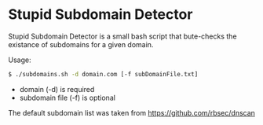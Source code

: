# Stupid Subdomain Detector

Stupid Subdomain Detector is a small bash script that bute-checks the existance of subdomains for a given domain.

Usage:
```sh
$ ./subdomains.sh -d domain.com [-f subDomainFile.txt]
```

  - domain (-d) is required
  - subdomain file (-f) is optional

The default subdomain list was taken from https://github.com/rbsec/dnscan
